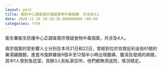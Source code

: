 ```yaml
---
layout: post
title: 衞防中心調查兩宗懷疑食物中毒個案　共涉及4人
date: 2020-11-26 19:10:38.000000000 +08:00
categories: rthk
---
```


衞生署衞生防護中心正調查兩宗懷疑食物中毒個案，共涉及4人。

兩宗個案的受影響人士分別在本月21日和22日，曾經到位於佐敦庇利金街61號的樂湯雞麵館，進食冷食醉雞後9個半至12個半小時出現腹痛、腹瀉及發燒的病徵，其中1人曾到急症室，其餘3人到私家診所，他們都無須送院，情況穩定。

